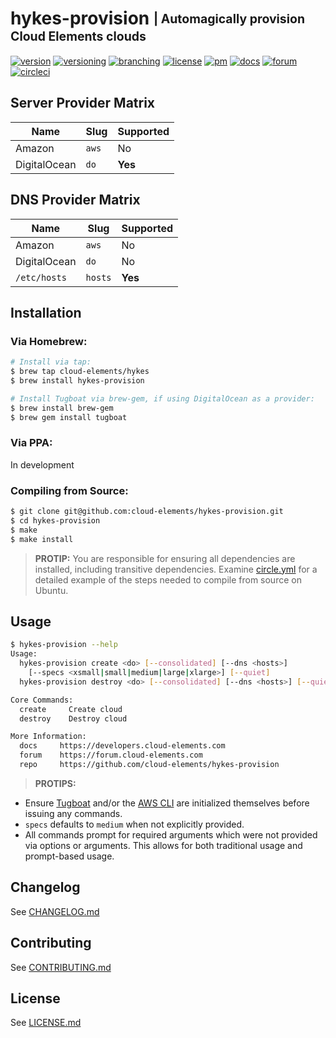 # hykes-provision <sub><sup>| Automagically provision Cloud Elements clouds</sup></sub>
[![version](http://img.shields.io/badge/version-v0.2.0-blue.svg)](CHANGELOG.md)
[![versioning](http://img.shields.io/badge/versioning-semver-blue.svg)](http://semver.org)
[![branching](http://img.shields.io/badge/branching-github%20flow-blue.svg)](https://guides.github.com/introduction/flow/)
[![license](http://img.shields.io/badge/license-apache-blue.svg)](LICENSE.md)
[![pm](http://img.shields.io/badge/pm-zenhub-blue.svg)](https://www.zenhub.io)
[![docs](http://img.shields.io/badge/docs-read-blue.svg)](https://developers.cloud-elements.com)
[![forum](http://img.shields.io/badge/forum-join-blue.svg)](https://forum.cloud-elements.com)
[![circleci](https://circleci.com/gh/cloud-elements/hykes-provision.svg?style=shield)](https://circleci.com/gh/cloud-elements/hykes-provision)

## Server Provider Matrix

| Name         | Slug    | Supported
| ------------ | ------- | ---------
| Amazon       | `aws`   | No
| DigitalOcean | `do`    | __Yes__

## DNS Provider Matrix

| Name         | Slug    | Supported
| ------------ | ------- | ---------
| Amazon       | `aws`   | No
| DigitalOcean | `do`    | No
| `/etc/hosts` | `hosts` | __Yes__

## Installation

### Via Homebrew:

```bash
# Install via tap:
$ brew tap cloud-elements/hykes
$ brew install hykes-provision

# Install Tugboat via brew-gem, if using DigitalOcean as a provider:
$ brew install brew-gem
$ brew gem install tugboat
```

### Via PPA:

In development

### Compiling from Source:

```bash
$ git clone git@github.com:cloud-elements/hykes-provision.git
$ cd hykes-provision
$ make
$ make install
```

> __PROTIP:__
You are responsible for ensuring all dependencies are installed, including transitive dependencies.
Examine [circle.yml](circle.yml) for a detailed example of the steps needed to compile from source
on Ubuntu.

## Usage

```bash
$ hykes-provision --help
Usage:
  hykes-provision create <do> [--consolidated] [--dns <hosts>]
    [--specs <xsmall|small|medium|large|xlarge>] [--quiet]
  hykes-provision destroy <do> [--consolidated] [--dns <hosts>] [--quiet]

Core Commands:
  create     Create cloud
  destroy    Destroy cloud

More Information:
  docs     https://developers.cloud-elements.com
  forum    https://forum.cloud-elements.com
  repo     https://github.com/cloud-elements/hykes-provision
```

> __PROTIPS:__
* Ensure [Tugboat](https://github.com/pearkes/tugboat) and/or the
[AWS CLI](https://github.com/aws/aws-cli) are initialized themselves before issuing any commands.
* `specs` defaults to `medium` when not explicitly provided.
* All commands prompt for required arguments which were not provided via options or arguments. This
allows for both traditional usage and prompt-based usage.

## Changelog

See [CHANGELOG.md](CHANGELOG.md)

## Contributing

See [CONTRIBUTING.md](CONTRIBUTING.md)

## License

See [LICENSE.md](LICENSE.md)

